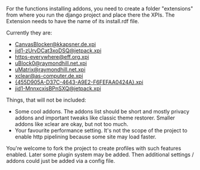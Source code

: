 For the functions installing addons, you need to create a folder "extensions" from where you run the django project and place there the XPIs.
The Extension needs to have the name of its install.rdf file.

Currently they are:

- [CanvasBlocker@kkapsner.de.xpi](https://addons.mozilla.org/en-US/firefox/addon/canvasblocker/)
- [jid1-zUrvDCat3xoDSQ@jetpack.xpi](https://addons.mozilla.org/de/firefox/addon/google-no-tracking-url/)
- [https-everywhere@eff.org.xpi](https://addons.mozilla.org/en-US/firefox/addon/https-everywhere/)
- [uBlock0@raymondhill.net.xpi](https://addons.mozilla.org/en-US/firefox/addon/ublock-origin/)
- [uMatrix@raymondhill.net.xpi](https://addons.mozilla.org/en-US/firefox/addon/umatrix/)
- [xclear@as-computer.de.xpi](https://addons.mozilla.org/en-US/firefox/addon/xclear/)
- [{455D905A-D37C-4643-A9E2-F6FEFAA0424A}.xpi](https://addons.mozilla.org/en-US/firefox/addon/refcontrol/)
- [jid1-MnnxcxisBPnSXQ@jetpack.xpi](https://addons.cdn.mozilla.net/user-media/addons/506646/privacy_badger-2017.1.26.1-an+fx.xpi)

Things, that will not be included:

- Some cool addons. The addons list should be short and mostly privacy addons and important tweaks like classic theme restorer. Smaller addons like xclear are okay, but not too much.
- Your favourite performance setting. It's not the scope of the project to enable http pipelining because some site may load faster.

You're welcome to fork the project to create profiles with such features enabled.
Later some plugin system may be added. Then additional settings / addons could just be added via a config file.

